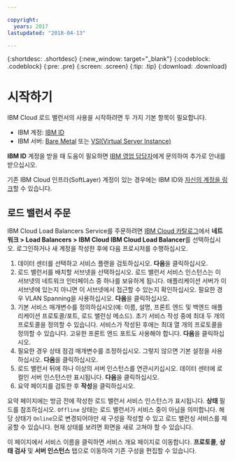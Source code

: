 ```yaml
---

copyright:
  years: 2017
lastupdated: "2018-04-13"

---
```


{:shortdesc: .shortdesc}
{:new_window: target="_blank"}
{:codeblock: .codeblock}
{:pre: .pre}
{:screen: .screen}
{:tip: .tip}
{:download: .download}


# 시작하기
IBM Cloud 로드 밸런서의 사용을 시작하려면 두 가지 기본 항목이 필요합니다. 

* IBM 계정: [IBM ID](https://www.ibm.com/account/us-en/signup/register.html)
* IBM 서버: [Bare Metal](https://console.bluemix.net/docs/bare-metal/about.html#getting-started-with-bare-metal-servers) 또는 [VSI(Virtual Server Instance)](https://console.bluemix.net/docs/vsi/vsi_index.html#getting-started-with-virtual-servers)
 
**IBM ID** 계정을 받을 때 도움이 필요하면 [IBM 영업 담당자](https://www.ibm.com/cloud-computing/bluemix/contact-us)에게 문의하여 추가로 안내를 받으십시오. 

기존 IBM Cloud 인프라(SoftLayer) 계정이 있는 경우에는 IBM ID와 [자신의 계정을 링크](https://console.bluemix.net/docs/account/softlayerlink.html#unifyingaccounts)할 수 있습니다.  

## 로드 밸런서 주문

IBM Cloud Load Balancers Service를 주문하려면 [IBM Cloud 카탈로그](https://console.bluemix.net/catalog/infrastructure/load-balancer-group)에서 **네트워크 > Load Balancers > IBM Cloud IBM Cloud Load Balancer**를 선택하십시오. 로그인하거나 새 계정을 작성한 후에 다음 프로시저를 수행하십시오. 

1. 데이터 센터를 선택하고 서비스 플랜을 검토하십시오. **다음**을 클릭하십시오.
2. 로드 밸런서를 배치할 서브넷을 선택하십시오. 로드 밸런서 서비스 인스턴스는 이 서브넷의 네트워크 인터페이스 중 하나를 보유하게 됩니다. 애플리케이션 서버가 이 서브넷에 있는지 아니면 이 서브넷에서 접근할 수 있는지 확인하십시오. 필요한 경우 VLAN Spanning을 사용하십시오. **다음**을 클릭하십시오.
3. 기본 서비스 매개변수를 정의하십시오(예: 이름, 설명, 프론트 엔드 및 백엔드 애플리케이션 프로토콜/포트, 로드 밸런싱 메소드). 초기 서비스 작성 중에 최대 두 개의 프로토콜을 정의할 수 있습니다. 서비스가 작성된 후에는 최대 열 개의 프로토콜을 정의할 수 있습니다. 고유한 프론트 엔드 포트도 사용해야 합니다. **다음**을 클릭하십시오.
4. 필요한 경우 상태 점검 매개변수를 조정하십시오. 그렇지 않으면 기본 설정을 사용하십시오. **다음**을 클릭하십시오.
5. 로드 밸런서 뒤에 하나 이상의 서버 인스턴스를 연관시키십시오. 데이터 센터에 로컬인 서버 인스턴스만 표시됩니다. **다음**을 클릭하십시오.
6. 요약 페이지를 검토한 후 **작성**을 클릭하십시오. 


요약 페이지에는 방금 전에 작성한 로드 밸런서 서비스 인스턴스가 표시됩니다. **상태** 필드를 참조하십시오. `Offline` 상태는 로드 밸런서가 서비스 중이 아님을 의미합니다. 해당 상태가 `Online`으로 변경되어야만 새 구성을 작성할 수 있고 로드 밸런싱 서비스를 제공할 수 있습니다. 현재 상태를 보려면 화면을 새로 고쳐야 할 수 있습니다.
 
이 페이지에서 서비스 이름을 클릭하면 서비스 개요 페이지로 이동합니다. **프로토콜**, **상태 검사** 및 **서버 인스턴스** 탭으로 이동하여 기존 구성을 편집할 수 있습니다.
